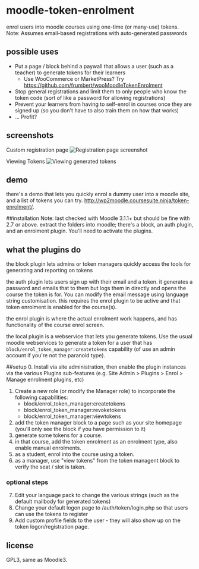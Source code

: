 # moodle-token-enrolment
enrol users into moodle courses using one-time (or many-use) tokens.
Note: Assumes email-based registrations with auto-generated passwords

## possible uses
- Put a page / block behind a paywall that allows a user (such as a teacher) to generate tokens for their learners
    - Use WooCommerce or MarketPress? Try https://github.com/frumbert/wooMoodleTokenEnrolment
- Stop general registrations and limit them to only people who know the token code (sort of like a password for allowing registrations)
- Prevent your learners from having to self-enrol in courses once they are signed up (so you don't have to also train them on how that works)
- ... Profit?

## screenshots

Custom registration page
![Registration page screenshot](http://i.imgur.com/LLXLsWp.png)

Viewing Tokens
![Viewing generated tokens](http://i.imgur.com/almNlUg.png)

## demo
there's a demo that lets you quickly enrol a dummy user into a moodle site, and a list of tokens you can try.
http://wp2moodle.coursesuite.ninja/token-enrolment/.

##installation
Note: last checked with Moodle 3.1.1+ but should be fine with 2.7 or above.
extract the folders into moodle; there's a block, an auth plugin, and an enrolment plugin. You'll need to activate the plugins.

## what the plugins do
the block plugin lets admins or token managers quickly access the tools for generating and reporting on tokens

the auth plugin lets users sign up with their email and a token. it generates a password and emails that to them but logs them in directly and opens the course the token is for. You can modify the email message using language string customisation. this requires the enrol plugin to be active and that token enrolment is enabled for the course(s).

the enrol plugin is where the actual enrolment work happens, and has functionality of the course enrol screen.

the local plugin is a webservice that lets you generate tokens. Use the usual moodle webservices to generate a token for a user that has `block/enrol_token_manager:createtokens` capability (of use an admin account if you're not the paranoid type).

##setup
0. Install via site administration, then enable the plugin instances via the various Plugins sub-features (e.g. Site Admin > Plugins > Enrol > Manage enrolment plugins, etc)
1. Create a new role (or modify the Manager role) to incorporate the following capabilities:
    * block/enrol_token_manager:createtokens
    * block/enrol_token_manager:revoketokens
    * block/enrol_token_manager:viewtokens
2. add the token manager block to a page such as your site homepage (you'll only see the block if you have permission to it)
3. generate some tokens for a course.
4. in that course, add the token enrolment as an enrolment type, also enable manual enrolments.
5. as a student, enrol into the course using a token.
6. as a manager, use "view tokens" from the token managent block to verify the seat / slot is taken.

### optional steps
7. Edit your language pack to change the various strings (such as the default mailbody for generated tokens)
8. Change your default logon page to /auth/token/login.php so that users can use the tokens to register
9. Add custom profile fields to the user - they will also show up on the token logon/registration page.

## license
GPL3, same as Moodle3.
